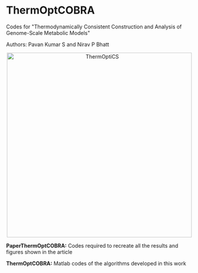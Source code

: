 # ThermOptCOBRA
Codes for "Thermodynamically Consistent Construction and Analysis of Genome-Scale Metabolic Models"   

Authors: Pavan Kumar S and Nirav P Bhatt
<p align="center">
  <img src="https://github.com/NiravBhattLab/ThermOptiCOBRA/blob/main/PaperThermOptCOBRA/Figures/BioRenderFigures/OverviewOfTOCS.png" alt="ThermOptiCS" width="500"/>
</p>

**PaperThermOptCOBRA:**
Codes required to recreate all the results and figures shown in the article

**ThermOptCOBRA:**
Matlab codes of the algorithms developed in this work

